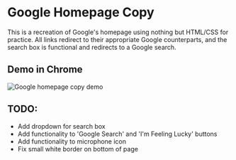 # Google Homepage Copy
This is a recreation of Google's homepage using nothing but HTML/CSS for practice. All links redirect to their appropriate Google counterparts, and the search box is functional and redirects to a Google search.

## Demo in Chrome

![Google homepage copy demo](google_demo.gif)

## TODO:
* Add dropdown for search box
* Add functionality to 'Google Search' and 'I'm Feeling Lucky' buttons
* Add functionality to microphone icon
* Fix small white border on bottom of page
